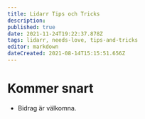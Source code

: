 ```yaml
---
title: Lidarr Tips och Tricks
description: 
published: true
date: 2021-11-24T19:22:37.878Z
tags: lidarr, needs-love, tips-and-tricks
editor: markdown
dateCreated: 2021-08-14T15:15:51.656Z
---
```


# Kommer snart

- Bidrag är välkomna.